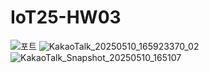 # IoT25-HW03
![포트](https://github.com/user-attachments/assets/1ffe2b89-2ffe-4a3f-98f6-b27a78b7bd6d)
![KakaoTalk_20250510_165923370_02](https://github.com/user-attachments/assets/15df5d7a-d98c-45ab-b454-b3e5147f1d13)
![KakaoTalk_Snapshot_20250510_165107](https://github.com/user-attachments/assets/ce0d31b8-55e0-480c-86b4-6b78e62bc0fb)
